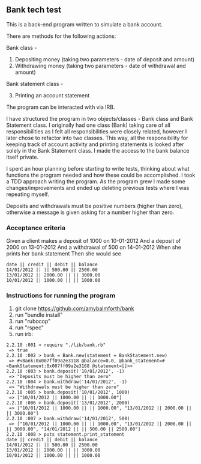 ## Bank tech test

This is a back-end program written to simulate a bank account.

There are methods for the following actions:

Bank class -

1) Depositing money (taking two parameters - date of deposit and amount)
2) Withdrawing money (taking two parameters - date of withdrawal and amount)

Bank statement class -

3) Printing an account statement

The program can be interacted with via IRB.

I have structured the program in two objects/classes - Bank class and Bank Statement class. I originally had one class (Bank) taking care of all responsibilities as I felt all responsibilities were closely related, however I later chose to refactor into two classes. This way, all the responsibility for keeping track of account activity and printing statements is looked after solely in the Bank Statement class. I made the access to the bank balance itself private.

I spent an hour planning before starting to write tests, thinking about what functions the program needed and how these could be accomplished. I took a TDD approach writing the program. As the program grew I made some changes/improvements and ended up deleting previous tests where I was repeating myself.

Deposits and withdrawals must be positive numbers (higher than zero), otherwise a message is given asking for a number higher than zero.

### Acceptance criteria

Given a client makes a deposit of 1000 on 10-01-2012
And a deposit of 2000 on 13-01-2012
And a withdrawal of 500 on 14-01-2012
When she prints her bank statement
Then she would see

```
date || credit || debit || balance
14/01/2012 || || 500.00 || 2500.00
13/01/2012 || 2000.00 || || 3000.00
10/01/2012 || 1000.00 || || 1000.00
```

### Instructions for running the program

1) git clone https://github.com/amybalmforth/bank
2) run "bundle install"
3) run "rubocop"
4) run "rspec"
5) run irb:

```
2.2.10 :001 > require "./lib/bank.rb"
 => true
2.2.10 :002 > bank = Bank.new(statement = BankStatement.new)
 => #<Bank:0x007ff09a2e3118 @balance=0.0, @bank_statement=#<BankStatement:0x007ff09a2e3168 @statement=[]>>
2.2.10 :003 > bank.deposit('10/01/2012', -1)
 => "Deposits must be higher than zero"
2.2.10 :004 > bank.withdraw('14/01/2012', -1)
 => "Withdrawals must be higher than zero"
2.2.10 :005 > bank.deposit('10/01/2012', 1000)
 => ["10/01/2012 || 1000.00 || || 1000.00"]
2.2.10 :006 > bank.deposit('13/01/2012', 2000)
 => ["10/01/2012 || 1000.00 || || 1000.00", "13/01/2012 || 2000.00 || || 3000.00"]
2.2.10 :007 > bank.withdraw('14/01/2012', 500)
 => ["10/01/2012 || 1000.00 || || 1000.00", "13/01/2012 || 2000.00 || || 3000.00", "14/01/2012 || || 500.00 || 2500.00"]
2.2.10 :008 > puts statement.print_statement
date || credit || debit || balance
14/01/2012 || || 500.00 || 2500.00
13/01/2012 || 2000.00 || || 3000.00
10/01/2012 || 1000.00 || || 1000.00
```
